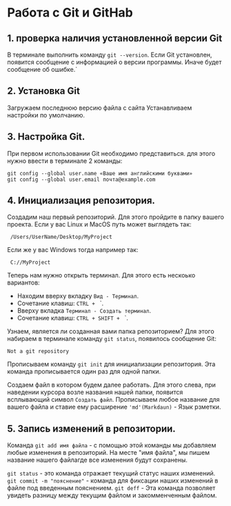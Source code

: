 # Работа с Git и GitHab

## 1. проверка наличия установленной версии Git
В терминале выполнить команду `git --version`.
Ecли Git установлен, появится сообщение с информацией о версии программы. Иначе будет сообщение об ошибке.`

## 2. Установка Git
Загружаем последнюю версию файла с сайта 
Устанавливаем настройки по  умолчанию.

## 3. Настройка Git.
При первом использовании Git необходимо представиться. для этого нужно ввести в терминале 2 команды:
```
git config --global user.name «Ваше имя английскими буквами»
git config --global user.email почта@example.com
```
## 4. Инициализация репозитория.
Создадим наш первый репозиторий. Для этого пройдите в папку вашего проекта. Если у вас Linux и MacOS путь может выглядеть так:
```
 /Users/UserName/Desktop/MyProject
 ```
 Если же у вас Windows тогда например так:
 ```
  С://MyProject
  ```
  Теперь нам нужно открыть терминал. Для этого есть нескоько вариантов:
  * Находим вверху вкладку `Вид - Терминал`. 
  * Cочетание клавиш: `CTRL + ` `.
  * Вверху вкладка `Терминал - Создать терминал`.   
  * Сочетание клавиш: `CTRL + SHIFT + ` `. 
  

Узнаем, является ли созданная вами папка репозиторием? Для этого набираем в терминале команду `git status`, появилось сообщение Git:
```
Not a git repository
```
Прописываем команду `git init` для инициализации репозитория. Эта команда прописывается один раз для одной папки.

Создаем файл в котором будем далее работать. Для этого слева, при наведении курсора возле названия нашей папки, появится всплывающий символ `Создать файл`. Прописываем любое название для вашего файла и ставие ему расширение `'md'(Markdaun)` - Язык рзметки.

## 5. Запись изменений в репозитории.
Команда `git add имя файла` - с помощью этой команды мы добавляем любые изменения в репозиторий. На месте "имя файла", мы пишем название нашего файлагде все изменения будут сохранены.

`git status` - это команда отражает текущий статус наших изменений.
`git commit -m "пояснение"` - команда для фиксации наших изменений в файле под введенным пояснением.
`git deff` - Эта команда позволяет увидеть разницу между текущим файлом и закомменченным файлом.
